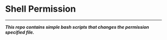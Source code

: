 # Shell Permission
---
***This repo contains simple bash scripts that changes the permission specified file.***



